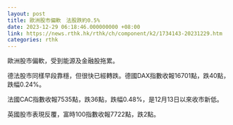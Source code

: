 ```yaml
---
layout: post
title: 歐洲股市偏軟　法股跌約0.5%
date: 2023-12-29 06:18:46.000000000 +08:00
link: https://news.rthk.hk/rthk/ch/component/k2/1734143-20231229.htm
categories: rthk
---
```


歐洲股市偏軟，受到能源及金融股拖累。

德法股市同樣早段靠穩，但很快已經轉跌。德國DAX指數收報16701點，跌40點，跌幅0.24%。

法國CAC指數收報7535點，跌36點，跌幅0.48%，是12月13日以來收市新低。

英國股市表現反覆，富時100指數收報7722點，跌2點。
